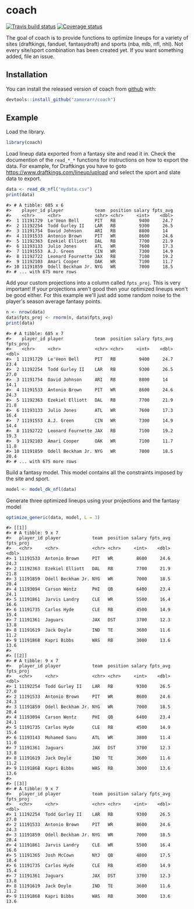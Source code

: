 
<!-- README.md is generated from README.Rmd. Please edit that file -->
coach
=====

[![Travis build status](https://travis-ci.org/zamorarr/coach.svg?branch=master)](https://travis-ci.org/zamorarr/coach) [![Coverage status](https://codecov.io/gh/zamorarr/coach/branch/master/graph/badge.svg)](https://codecov.io/github/zamorarr/coach?branch=master)

The goal of coach is to provide functions to optimize lineups for a variety of sites (draftkings, fanduel, fantasydraft) and sports (nba, mlb, nfl, nhl). Not every site/sport combination has been created yet. If you want something added, file an issue.

Installation
------------

You can install the released version of coach from [github](https://github.com/zamorarr/coach) with:

``` r
devtools::install_github("zamorarr/coach")
```

Example
-------

Load the library.

``` r
library(coach)
```

Load lineup data exported from a fantasy site and read it in. Check the documention of the `read_*_*` functions for instructions on how to export the data. For example, for Draftkings you have to goto <https://www.draftkings.com/lineup/upload> and select the sport and slate data to export.

``` r
data <- read_dk_nfl("mydata.csv")
print(data)
```

    #> # A tibble: 685 x 6
    #>    player_id player            team  position salary fpts_avg
    #>    <chr>     <chr>             <chr> <chr>     <int>    <dbl>
    #>  1 11191729  Le'Veon Bell      PIT   RB         9400     24.7
    #>  2 11192254  Todd Gurley II    LAR   RB         9300     26.5
    #>  3 11191754  David Johnson     ARI   RB         8800     14  
    #>  4 11191533  Antonio Brown     PIT   WR         8600     24.6
    #>  5 11192363  Ezekiel Elliott   DAL   RB         7700     21.9
    #>  6 11193133  Julio Jones       ATL   WR         7600     17.3
    #>  7 11191553  A.J. Green        CIN   WR         7300     14.9
    #>  8 11192722  Leonard Fournette JAX   RB         7100     19.2
    #>  9 11192103  Amari Cooper      OAK   WR         7100     11.7
    #> 10 11191859  Odell Beckham Jr. NYG   WR         7000     18.5
    #> # ... with 675 more rows

Add your custom projections into a column called `fpts_proj`. This is very important! If your projections aren't good then your optimized lineups won't be good either. For this example we'll just add some random noise to the player's season average fantasy points.

``` r
n <- nrow(data)
data$fpts_proj <- rnorm(n, data$fpts_avg)
print(data)
```

    #> # A tibble: 685 x 7
    #>    player_id player            team  position salary fpts_avg fpts_proj
    #>    <chr>     <chr>             <chr> <chr>     <int>    <dbl>     <dbl>
    #>  1 11191729  Le'Veon Bell      PIT   RB         9400     24.7      23.4
    #>  2 11192254  Todd Gurley II    LAR   RB         9300     26.5      27.0
    #>  3 11191754  David Johnson     ARI   RB         8800     14        14.1
    #>  4 11191533  Antonio Brown     PIT   WR         8600     24.6      24.3
    #>  5 11192363  Ezekiel Elliott   DAL   RB         7700     21.9      21.8
    #>  6 11193133  Julio Jones       ATL   WR         7600     17.3      16.4
    #>  7 11191553  A.J. Green        CIN   WR         7300     14.9      14.4
    #>  8 11192722  Leonard Fournette JAX   RB         7100     19.2      19.3
    #>  9 11192103  Amari Cooper      OAK   WR         7100     11.7      11.8
    #> 10 11191859  Odell Beckham Jr. NYG   WR         7000     18.5      20.4
    #> # ... with 675 more rows

Build a fantasy model. This model contains all the constraints imposed by the site and sport.

``` r
model <- model_dk_nfl(data)
```

Generate three optimized lineups using your projections and the fantasy model

``` r
optimize_generic(data, model, L = 3)
```

    #> [[1]]
    #> # A tibble: 9 x 7
    #>   player_id player            team  position salary fpts_avg fpts_proj
    #>   <chr>     <chr>             <chr> <chr>     <int>    <dbl>     <dbl>
    #> 1 11191533  Antonio Brown     PIT   WR         8600     24.6      24.3
    #> 2 11192363  Ezekiel Elliott   DAL   RB         7700     21.9      21.8
    #> 3 11191859  Odell Beckham Jr. NYG   WR         7000     18.5      20.4
    #> 4 11193094  Carson Wentz      PHI   QB         6400     23.4      24.1
    #> 5 11191861  Jarvis Landry     CLE   WR         5500     16.4      16.6
    #> 6 11191735  Carlos Hyde       CLE   RB         4500     14.9      15.4
    #> 7 11191361  Jaguars           JAX   DST        3700     12.3      13.8
    #> 8 11191619  Jack Doyle        IND   TE         3600     11.6      11.2
    #> 9 11191868  Kapri Bibbs       WAS   RB         3000     13.6      13.6
    #> 
    #> [[2]]
    #> # A tibble: 9 x 7
    #>   player_id player            team  position salary fpts_avg fpts_proj
    #>   <chr>     <chr>             <chr> <chr>     <int>    <dbl>     <dbl>
    #> 1 11192254  Todd Gurley II    LAR   RB         9300     26.5      27.0
    #> 2 11191533  Antonio Brown     PIT   WR         8600     24.6      24.3
    #> 3 11191859  Odell Beckham Jr. NYG   WR         7000     18.5      20.4
    #> 4 11193094  Carson Wentz      PHI   QB         6400     23.4      24.1
    #> 5 11191735  Carlos Hyde       CLE   RB         4500     14.9      15.4
    #> 6 11193143  Mohamed Sanu      ATL   WR         3800     11.4      11.0
    #> 7 11191361  Jaguars           JAX   DST        3700     12.3      13.8
    #> 8 11191619  Jack Doyle        IND   TE         3600     11.6      11.2
    #> 9 11191868  Kapri Bibbs       WAS   RB         3000     13.6      13.6
    #> 
    #> [[3]]
    #> # A tibble: 9 x 7
    #>   player_id player            team  position salary fpts_avg fpts_proj
    #>   <chr>     <chr>             <chr> <chr>     <int>    <dbl>     <dbl>
    #> 1 11192254  Todd Gurley II    LAR   RB         9300     26.5      27.0
    #> 2 11191533  Antonio Brown     PIT   WR         8600     24.6      24.3
    #> 3 11191859  Odell Beckham Jr. NYG   WR         7000     18.5      20.4
    #> 4 11191861  Jarvis Landry     CLE   WR         5500     16.4      16.6
    #> 5 11191365  Josh McCown       NYJ   QB         4800     17.5      18.4
    #> 6 11191735  Carlos Hyde       CLE   RB         4500     14.9      15.4
    #> 7 11191361  Jaguars           JAX   DST        3700     12.3      13.8
    #> 8 11191619  Jack Doyle        IND   TE         3600     11.6      11.2
    #> 9 11191868  Kapri Bibbs       WAS   RB         3000     13.6      13.6
